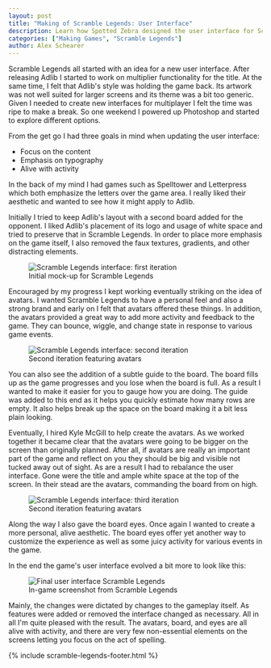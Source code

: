 ```yaml
---
layout: post
title: "Making of Scramble Legends: User Interface"
description: Learn how Spotted Zebra designed the user interface for Scramble Legends. Scramble Legends is a social, turn based word game for Windows 8. Spell words to bury your opponent in letters!
categories: ["Making Games", "Scramble Legends"]
author: Alex Schearer
---
```


Scramble Legends
all started with an idea for a new user interface.
After releasing Adlib I started to work on
multiplier functionality for the title. At the same
time, I felt that Adlib's style was holding the
game back. Its artwork was not well suited for
larger screens and its theme was a bit too generic.
Given I needed to create new interfaces for
multiplayer I felt the time was ripe to make a
break. So one weekend I powered up Photoshop and
started to explore different options.

From the get go I had three goals in mind when
updating the user interface:

  * Focus on the content
  * Emphasis on typography
  * Alive with activity

In the back of my mind I had games such as
Spelltower and Letterpress which both emphasize the
letters over the game area. I really liked their
aesthetic and wanted to see how it might apply to
Adlib. 

Initially I tried to keep Adlib's layout with a
second board added for the opponent. I liked
Adlib's placement of its logo and usage of white
space and tried to preserve that in Scramble
Legends. In order to place more emphasis on the
game itself, I also removed the faux textures,
gradients, and other distracting elements. 

<figure>
    <img src="{{site.url}}/img/posts/2013-04-15-Scramble Legends User Interface/iteration1.thumb.png" alt="Scramble Legends interface: first iteration" />
    <figcaption>Initial mock-up for Scramble Legends</figcaption>
</figure>

Encouraged by my progress I kept working eventually
striking on the idea of avatars. I wanted Scramble
Legends to have a personal feel and also a strong
brand and early on I felt that avatars offered
these things. In addition, the avatars provided a
great way to add more activity and feedback to the
game. They can bounce, wiggle, and change state in
response to various game events.

<figure>
    <img src="{{site.url}}/img/posts/2013-04-15-Scramble Legends User Interface/iteration2.thumb.png" alt="Scramble Legends interface: second iteration" />
    <figcaption>Second iteration featuring avatars</figcaption>
</figure>

You can also see the addition of a subtle guide to
the board. The board fills up as the game
progresses and you lose when the board is
full. As a result I wanted to make it easier for
you to gauge how you are doing. The guide was
added to this end as it helps you quickly
estimate how many rows are empty. It also helps
break up the space on the board making it a bit
less plain looking.

Eventually, I hired Kyle McGill to help create the
avatars. As we worked together it became clear that
the avatars were going to be bigger on the screen
than originally planned. After all, if avatars are
really an important part of the game and
reflect on you they should be big and
visible not tucked away out of sight. As are a
result I had to rebalance the user interface. Gone
were the title and ample white space at the top of
the screen. In their stead are the avatars,
commanding the board from on high. 

<figure>
    <img src="{{site.url}}/img/posts/2013-04-15-Scramble Legends User Interface/iteration3.thumb.png" alt="Scramble Legends interface: third iteration" />
    <figcaption>Second iteration featuring avatars</figcaption>
</figure>

Along the way I also gave the board eyes. Once
again I wanted to create a more personal, alive
aesthetic. The board eyes offer yet another
way to customize the experience as well as some
juicy activity for various events in the game.

In the end the game's user interface evolved a bit
more to look like this:

<figure>
    <img src="{{site.url}}/img/posts/2013-04-15-Scramble Legends User Interface/iteration-final.thumb.png" alt="Final user interface Scramble Legends" />
    <figcaption>In-game screenshot from Scramble Legends</figcaption>
</figure>

Mainly, the changes were dictated by changes to the
gameplay itself. As features were added or removed
the interface changed as necessary. All in all I'm
quite pleased with the result. The avatars, board,
and eyes are all alive with activity, and there are
very few non-essential elements on the screens
letting you focus on the act of spelling.

{% include scramble-legends-footer.html %}